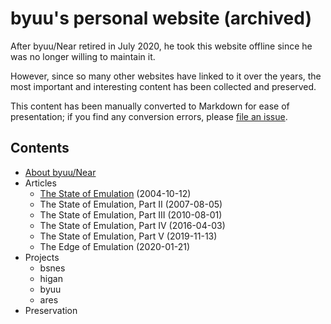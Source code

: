 # byuu's personal website (archived)

After byuu/Near retired in July 2020,
he took this website offline
since he was no longer willing to maintain it.

However,
since so many other websites have linked to it over the years,
the most important and interesting content has been collected and preserved.

This content has been manually converted to Markdown for ease of presentation;
if you find any conversion errors,
please [file an issue](https://github.com/byuu/byuu.org).

## Contents

  - [About byuu/Near](/about/)
  - Articles
      - [The State of Emulation](./articles/state-of-emulation/) (2004-10-12)
      - The State of Emulation, Part II (2007-08-05)
      - The State of Emulation, Part III (2010-08-01)
      - The State of Emulation, Part IV (2016-04-03)
      - The State of Emulation, Part V (2019-11-13)
      - The Edge of Emulation (2020-01-21)
  - Projects
      - bsnes
      - higan
      - byuu
      - ares
  - Preservation
